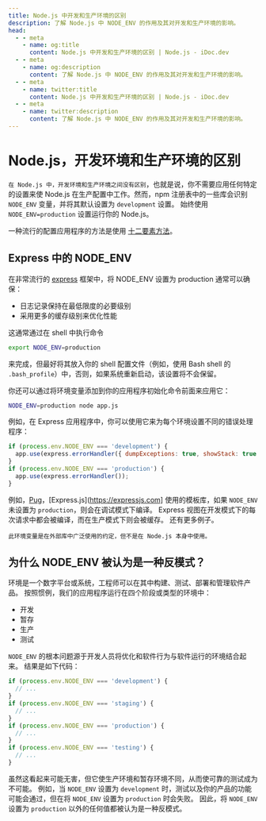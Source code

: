 ```yaml
---
title: Node.js 中开发和生产环境的区别
description: 了解 Node.js 中 NODE_ENV 的作用及其对开发和生产环境的影响。
head:
  - - meta
    - name: og:title
      content: Node.js 中开发和生产环境的区别 | Node.js - iDoc.dev
  - - meta
    - name: og:description
      content: 了解 Node.js 中 NODE_ENV 的作用及其对开发和生产环境的影响。
  - - meta
    - name: twitter:title
      content: Node.js 中开发和生产环境的区别 | Node.js - iDoc.dev
  - - meta
    - name: twitter:description
      content: 了解 Node.js 中 NODE_ENV 的作用及其对开发和生产环境的影响。
---
```



# Node.js，开发环境和生产环境的区别

`在 Node.js 中，开发环境和生产环境之间没有区别`，也就是说，你不需要应用任何特定的设置来使 Node.js 在生产配置中工作。然而，npm 注册表中的一些库会识别 `NODE_ENV` 变量，并将其默认设置为 `development` 设置。 始终使用 `NODE_ENV=production` 设置运行你的 Node.js。

一种流行的配置应用程序的方法是使用 [十二要素方法](https://12factor.net)。

## Express 中的 NODE_ENV

在非常流行的 [express](https://expressjs.com) 框架中，将 NODE_ENV 设置为 production 通常可以确保：

+ 日志记录保持在最低限度的必要级别
+ 采用更多的缓存级别来优化性能

这通常通过在 shell 中执行命令

```bash
export NODE_ENV=production
```

来完成，但最好将其放入你的 shell 配置文件（例如，使用 Bash shell 的 `.bash_profile`）中，否则，如果系统重新启动，该设置将不会保留。

你还可以通过将环境变量添加到你的应用程序初始化命令前面来应用它：

```bash
NODE_ENV=production node app.js
```

例如，在 Express 应用程序中，你可以使用它来为每个环境设置不同的错误处理程序：

```javascript
if (process.env.NODE_ENV === 'development') {
  app.use(express.errorHandler({ dumpExceptions: true, showStack: true }));
}
if (process.env.NODE_ENV === 'production') {
  app.use(express.errorHandler());
}
```

例如，[Pug](https://pugjs.org)，[Express.js](https://expressjs.com] 使用的模板库，如果 `NODE_ENV` 未设置为 `production`，则会在调试模式下编译。 Express 视图在开发模式下的每次请求中都会被编译，而在生产模式下则会被缓存。 还有更多例子。

`此环境变量是在外部库中广泛使用的约定，但不是在 Node.js 本身中使用。`

## 为什么 NODE_ENV 被认为是一种反模式？

环境是一个数字平台或系统，工程师可以在其中构建、测试、部署和管理软件产品。 按照惯例，我们的应用程序运行在四个阶段或类型的环境中：

+ 开发
+ 暂存
+ 生产
+ 测试

`NODE_ENV` 的根本问题源于开发人员将优化和软件行为与软件运行的环境结合起来。 结果是如下代码：

```javascript
if (process.env.NODE_ENV === 'development') {
  // ...
}
if (process.env.NODE_ENV === 'staging') {
  // ...
}
if (process.env.NODE_ENV === 'production') {
  // ...
}
if (process.env.NODE_ENV === 'testing') {
  // ...
}
```

虽然这看起来可能无害，但它使生产环境和暂存环境不同，从而使可靠的测试成为不可能。 例如，当 `NODE_ENV` 设置为 `development` 时，测试以及你的产品的功能可能会通过，但在将 `NODE_ENV` 设置为 `production` 时会失败。 因此，将 `NODE_ENV` 设置为 `production` 以外的任何值都被认为是一种反模式。

